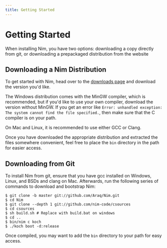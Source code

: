 ```yaml
---
title: Getting Started
---
```

# Getting Started
When installing Nim, you have two options: downloading a copy directly from git, or downloading a prepackaged distribution from the website

## Downloading a Nim Distribution
To get started with Nim, head over to the [downloads page](http://nim-lang.org/download.html) and download the version you'd like.

The Windows distribution comes with the MinGW compiler, which is recommended, but if you'd like to use your own compiler, download the version without MinGW. If you get an error like `Error: unhandled exception: The system cannot find the file specified.`, then make sure that the C compiler is on your path.

On Mac and Linux, it is recommended to use either GCC or Clang.

Once you have downloaded the appropriate distribution and extracted the files somewhere convenient, feel free to place the `bin` directory in the path for easier access.

## Downloading from Git
To install Nim from git, ensure that you have gcc installed on Windows, Linux, and BSDs and clang on Mac. Afterwards, run the following series of commands to download and bootstrap Nim:

```console
$ git clone -b master git://github.com/Araq/Nim.git
$ cd Nim
$ git clone --depth 1 git://github.com/nim-code/csources
$ cd csources
$ sh build.sh # Replace with build.bat on windows
$ cd ..
$ bin/nim c koch
$ ./koch boot -d:release
```

Once compiled, you may want to add the `bin` directory to your path for easy access.
